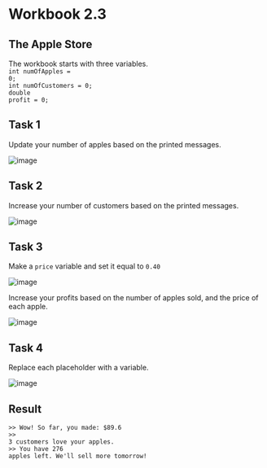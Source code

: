 # Workbook 2.3

## The Apple Store
The workbook starts with three variables.<br>
<code>int numOfApples = 0;</code><br>
<code>int numOfCustomers = 0;</code><br>
<code>double profit = 0;</code>

## Task 1
Update your number of apples based on the printed messages.

![image](https://github.com/emtaylor1993/Udemy-Courses/assets/93065901/2a563479-211a-4374-8bf8-f400fcdd419e)

## Task 2
Increase your number of customers based on the printed messages.

![image](https://github.com/emtaylor1993/Udemy-Courses/assets/93065901/149f803a-2045-4ba2-bf01-2d189252dc40)

## Task 3
Make a <code>price</code> variable and set it equal to <code>0.40</code>

![image](https://github.com/emtaylor1993/Udemy-Courses/assets/93065901/d6ecf2a7-a83f-4cae-bd29-0450695602d7)

Increase your profits based on the number of apples sold, and the price of each apple.

![image](https://github.com/emtaylor1993/Udemy-Courses/assets/93065901/cf2f82f2-34ef-4a9f-8471-8201a312f037)

## Task 4
Replace each placeholder with a variable.

![image](https://github.com/emtaylor1993/Udemy-Courses/assets/93065901/65ff265c-49e0-4a70-9fb7-c21cdedb1c89)

## Result
<code>>> Wow! So far, you made: $89.6</code><br>
<code>>> 3 customers love your apples.</code><br>
<code>>> You have 276 apples left. We'll sell more tomorrow!</code><br>
